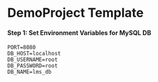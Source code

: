 # DemoProject Template

#### Step 1: Set Environment Variables for MySQL DB
```
PORT=8080
DB_HOST=localhost
DB_USERNAME=root
DB_PASSWORD=root
DB_NAME=lms_db
```
